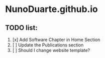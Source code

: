 # NunoDuarte.github.io


## TODO list:
1. [x] Add Software Chapter in Home Section
2. [ ] Update the Publications section
3. [ ] Should I change website template?
